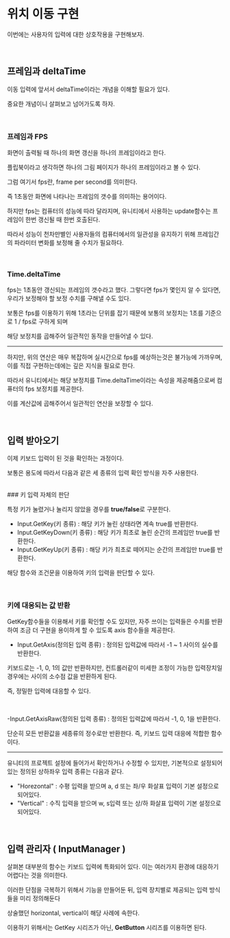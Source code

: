 # 위치 이동 구현

이번에는 사용자의 입력에 대한 상호작용을 구현해보자.

<br>

## 프레임과 deltaTime

이동 입력에 앞서서 deltaTime이라는 개념을 이해할 필요가 있다.

중요한 개념이니 살펴보고 넘어가도록 하자.

<br>

### 프레임과 FPS

화면이 출력될 때 하나의 화면 갱신을 하나의 프레임이라고 한다.

플립북이라고 생각하면 하나의 그림 페이지가 하나의 프레임이라고 볼 수 있다.

그럼 여기서 fps란, frame per second를 의미한다.

즉 1초동안 화면에 나타나는 프레임의 갯수를 의미하는 용어이다.

하지만 fps는 컴퓨터의 성능에 따라 달라지며, 유니티에서 사용하는 update함수는 프레임이 한번 갱신될 때 한번 호출된다.

따라서 성능이 천차만별인 사용자들의 컴퓨터에서의 일관성을 유지하기 위해 프레임간의 파라미터 변화를 보정해 줄 수치가 필요하다.

<br>

### Time.deltaTime

fps는 1초동안 갱신되는 프레임의 갯수라고 했다. 그렇다면 fps가 몇인지 알 수 있다면, 우리가 보정해야 할 보정 수치를 구해낼 수도 있다.

보통은 fps를 이용하기 위해 1초라는 단위를 잡기 때문에 보통의 보정치는 1초를 기준으로 1 / fps로 구하게 되며

해당 보정치를 곱해주어 일관적인 동작을 만들어낼 수 있다.

<hr>

하지만, 위의 연산은 매우 복잡하며 실시간으로 fps를 예상하는것은 불가능에 가까우며, 이를 직접 구현하는데에는 깊은 지식을 필요로 한다.

따라서 유니티에서는 해당 보정치를 Time.deltaTime이라는 속성을 제공해줌으로써 컴퓨터의 fps 보정치를 제공한다.

이를 계산값에 곱해주어서 일관적인 연산을 보장할 수 있다.

<br>

## 입력 받아오기

이제 키보드 입력이 된 것을 확인하는 과정이다.

보통은 용도에 따라서 다음과 같은 세 종류의 입력 확인 방식을 자주 사용한다.

<br>
### 키 입력 자체의 판단

특정 키가 눌렸거나 눌리지 않았을 경우를 **true/false**로 구분한다.

- Input.GetKey(키 종류) : 해당 키가 눌린 상태라면 계속 true를 반환한다.
- Input.GetKeyDown(키 종류) : 해당 키가 최초로 눌린 순간의 프레임만 true를 반환한다.
- Input.GetKeyUp(키 종류) : 해당 키가 최초로 떼어지는 순간의 프레임만 true를 반환한다.

해당 함수와 조건문을 이용하여 키의 입력을 판단할 수 있다.

<br>

### 키에 대응되는 값 반환

GetKey함수들을 이용해서 키를 확인할 수도 있지만, 자주 쓰이는 입력들은 수치를 반환하여 조금 더 구현을 용이하게 할 수 있도록 axis 함수들을 제공한다.

- Input.GetAxis(정의된 입력 종류) : 정의된 입력값에 따라서 -1 ~ 1 사이의 실수를 반환한다.

키보드로는 -1, 0, 1의 값만 반환하지만, 컨트롤러같이 미세한 조정이 가능한 입력장치일 경우에는 사이의 소수점 값을 반환하게 된다.

즉, 정밀한 입력에 대응할 수 있다.

<br>

-Input.GetAxisRaw(정의된 입력 종류) : 정의된 입력값에 따라서 -1, 0, 1을 반환한다.

단순히 모든 반환값을 세종류의 정수로만 반환한다.
즉, 키보드 입력 대응에 적합한 함수이다.



<hr>

유니티의 프로젝트 설정에 들어가서 확인하거나 수정할 수 있지만, 기본적으로 설정되어 있는 정의된 상하좌우 입력 종류는 다음과 같다.

- "Horezontal" : 수평 입력을 받으며 a, d 또는 좌/우 화살표 입력이 기본 설정으로 되어있다.
- "Vertical" : 수직 입력을 받으며 w, s입력 또는 상/하 화살표 입력이 기본 설정으로 되어있다.

<br>

## 입력 관리자 ( InputManager )

살펴본 대부분의 함수는 키보드 입력에 특화되어 있다.
이는 여러가지 환경에 대응하기 어렵다는 것을 의미한다.

이러한 단점을 극복하기 위해서 기능을 만들어둔 뒤, 입력 장치별로 제공되는 입력 방식들을 미리 정의해둔다

상술했던 horizontal, vertical이 해당 사례에 속한다.

이용하기 위해서는 GetKey 시리즈가 아닌, **GetButton** 시리즈를 이용하면 된다.

<br>